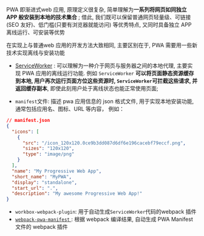 PWA 即渐进式web 应用, 原理定义很复杂, 简单理解为**一系列将网页如同独立 APP 般安装到本地的技术集合** ; 借此, 我们既可以保留普通网页轻量级、可链接(SEO 友好)、低门槛(只要有浏览器就能访问) 等优秀特点, 又同时具备独立 APP 离线运行、可安装等优势

在实现上与普通web 应用的开发方法大致相同, 主要区别在于, PWA 需要用一些新技术实现离线与安装功能

- <a href="https://developer.mozilla.org/en-US/docs/Web/API/Service_Worker_API">ServiceWorker</a> : 可以理解为一种介于网页与服务器之间的本地代理, 主要实现 PWA 应用的离线运行功能. 例如 `ServiceWorker` **可以将页面静态资源缓存到本地, 用户再次运行页面方位这些资源时, `ServiceWorker`可拦截这些请求, 并返回缓存副本**, 即使此刻用户处于离线状态也能正常使用页面;

- `manifest`文件: 描述 pwa 应用信息的 json 格式文件, 用于实现本地安装功能, 通常包括应用名、图标、URL 等内容， 例如：
```json
// manifest.json
{
  "icons": [
    {
      "src": "/icon_120x120.0ce9b3dd087d6df6e196cacebf79eccf.png",
      "sizes": "120x120",
      "type": "image/png"
    }
  ],
  "name": "My Progressive Web App",
  "short_name": "MyPWA",
  "display": "standalone",
  "start_url": ".",
  "description": "My awesome Progressive Web App!"
}
```

- `workbox-webpack-plugin`: 用于自动生成`ServiceWorker`代码的webpack 插件
- <a href="https://github.com/arthurbergmz/webpack-pwa-manifest#readme">`webpack-pwa-manifest` </a>: 根据 webpack 编译结果, 自动生成 PWA Manifest文件的 webpack 插件
